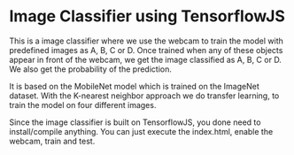 # Image Classifier using TensorflowJS

This is a image classifier where we use the webcam to train the model with predefined images as A, B, C or D. Once trained when any of these objects appear in front of the webcam, we get the image classified as A, B, C or D. We also get the probability of the prediction. 

It is based on the MobileNet model which is trained on the ImageNet dataset. With the K-nearest neighbor approach we do transfer learning, to train the model on four different images.

Since the image classifier is built on TensorflowJS, you done need to install/compile anything. You can just execute the
index.html, enable the webcam, train and test. 
